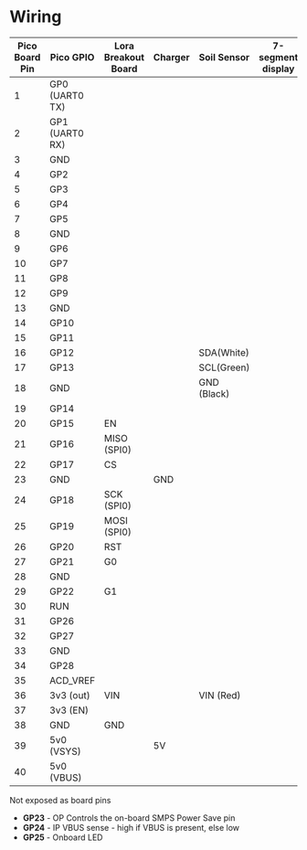 # Wiring

| Pico Board Pin | Pico GPIO      | Lora Breakout Board | Charger | Soil Sensor | 7-segment display |
| -------------- | -------------- | ------------------- | ------- | ----------- | ----------------- |
| 1              | GP0 (UART0 TX) |                     |         |             |                   |
| 2              | GP1 (UART0 RX) |                     |         |             |                   |
| 3              | GND            |                     |         |             |                   |
| 4              | GP2            |                     |         |             |                   |
| 5              | GP3            |                     |         |             |                   |
| 6              | GP4            |                     |         |             |                   |
| 7              | GP5            |                     |         |             |                   |
| 8              | GND            |                     |         |             |                   |
| 9              | GP6            |                     |         |             |                   |
| 10             | GP7            |                     |         |             |                   |
| 11             | GP8            |                     |         |             |                   |
| 12             | GP9            |                     |         |             |                   |
| 13             | GND            |                     |         |             |                   |
| 14             | GP10           |                     |         |             |                   |
| 15             | GP11           |                     |         |             |                   |
| 16             | GP12           |                     |         | SDA(White)  |                   |
| 17             | GP13           |                     |         | SCL(Green)  |                   |
| 18             | GND            |                     |         | GND (Black) |                   |
| 19             | GP14           |                     |         |             |                   |
| 20             | GP15           | EN                  |         |             |                   |
| 21             | GP16           | MISO (SPI0)         |         |             |                   |
| 22             | GP17           | CS                  |         |             |                   |
| 23             | GND            |                     | GND     |             |                   |
| 24             | GP18           | SCK  (SPI0)         |         |             |                   |
| 25             | GP19           | MOSI (SPI0)         |         |             |                   |
| 26             | GP20           | RST                 |         |             |                   |
| 27             | GP21           | G0                  |         |             |                   |
| 28             | GND            |                     |         |             |                   |
| 29             | GP22           | G1                  |         |             |                   |
| 30             | RUN            |                     |         |             |                   |
| 31             | GP26           |                     |         |             |                   |
| 32             | GP27           |                     |         |             |                   |
| 33             | GND            |                     |         |             |                   |
| 34             | GP28           |                     |         |             |                   |
| 35             | ACD_VREF       |                     |         |             |                   |
| 36             | 3v3 (out)      | VIN                 |         | VIN (Red)   |                   |
| 37             | 3v3 (EN)       |                     |         |             |                   |
| 38             | GND            | GND                 |         |             |                   |
| 39             | 5v0 (VSYS)     |                     | 5V      |             |                   |
| 40             | 5v0 (VBUS)     |                     |         |             |                   |

Not exposed as board pins

* **GP23** - OP Controls the on-board SMPS Power Save pin
* **GP24** - IP VBUS sense - high if VBUS is present, else low
* **GP25** - Onboard LED

